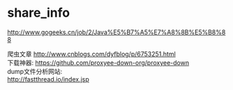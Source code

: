 # share_info
http://www.gogeeks.cn/job/2/Java%E5%B7%A5%E7%A8%8B%E5%B8%88

爬虫文章
http://www.cnblogs.com/dyfblog/p/6753251.html  
下载神器:
https://github.com/proxyee-down-org/proxyee-down  
dump文件分析网站:  
http://fastthread.io/index.jsp  

